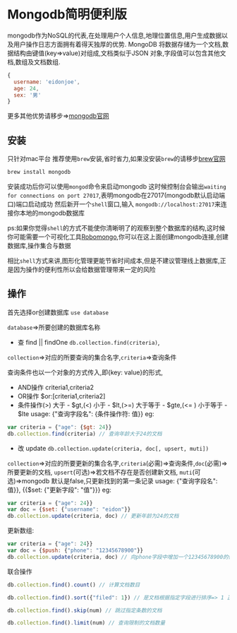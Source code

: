 # Mongodb简明便利版

mongodb作为NoSQL的代表,在处理用户个人信息,地理位置信息,用户生成数据以及用户操作日志方面拥有着得天独厚的优势.
MongoDB 将数据存储为一个文档,数据结构由键值(key=>value)对组成,文档类似于JSON 对象,字段值可以包含其他文档,数组及文档数组.
```javascript
{
  username: 'eidonjoe',
  age: 24,
  sex: '男'
}
```
更多其他优势请移步=>[mongodb官网](https://www.mongodb.com/)

## 安装
只针对mac平台
推荐使用`brew`安装,省时省力,如果没安装`brew`的请移步[brew官网](http://brew.sh/)
```javascript
brew install mongodb
```
安装成功后你可以使用`mongod`命令来启动mongodb 
这时候控制台会输出`waiting for connections on port 27017`,表明mongodb在27017(mongodb默认启动端口)端口启动成功
然后新开一个`shell`窗口,输入 `mongodb://localhost:27017`来连接你本地的mongodb数据库

ps:如果你觉得`shell`的方式不能使你清晰明了的观察到整个数据库的结构,这时候你可能需要一个可视化工具[Robomongo](https://robomongo.org),你可以在这上面创建mongodb连接,创建数据库,操作集合与数据

相比`shell`方式来讲,图形化管理更能节省时间成本,但是不建议管理线上数据库,正是因为操作的便利性所以会给数据管理带来一定的风险

## 操作
首先选择or创建数据库 `use database`

`database`=>所要创建的数据库名称
* 查 find || findOne `db.collection.find(criteria)`,

`collection`=>对应的所要查询的集合名字,`criteria`=>查询条件

查询条件也以一个对象的方式传入,即{key: value}的形式,
* AND操作 criteria1,criteria2
* OR操作 $or:[criteria1,criteria2]
* 条件操作(>) 大于 - $gt,(<) 小于 - $lt,(>=) 大于等于 - $gte,(<= ) 小于等于 - $lte
usage:
{"查询字段名": {条件操作符: 值}}
eg:
```javascript
var criteria = {"age": {$gt: 24}} 
db.collection.find(criteria) // 查询年龄大于24的文档
```
* 改 update `db.collection.update(criteria, doc[, upsert, muti])`

`collection`=>对应的所要更新的集合名字,`criteria`(必需)=>查询条件,`doc`(必需)=>所要更新的文档, 
`upsert`(可选<boolen>)=>若文档不存在是否创建新文档, `muti`(可选<boolen>)=>mongodb 默认是false,只更新找到的第一条记录
usage:
{"查询字段名": 值}}, {{$set: {"更新字段": "值"}}}
eg: 
```javascript
var criteria = {"age": 24}} 
var doc = {$set: {"username": "eidon"}}
db.collection.update(criteria, doc) // 更新年龄为24的文档
```
更新数组:
```javascript
var criteria = {"age": 24}} 
var doc = {$push: {"phone": "12345678900"}}
db.collection.update(criteria, doc) // 向phone字段中增加一个12345678900的值,若不存在phone字段将创建该字段且该字段为数组
```

联合操作

```javascript
db.collection.find().count() // 计算文档数目 
```
```javascript 
db.collection.find().sort({"filed": 1}) // 是文档根据指定字段进行排序=> 1 正序 -1 倒序 
```
```javascript 
db.collection.find().skip(num) // 跳过指定条数的文档 
```
```javascript
db.collection.find().limit(num) // 查询限制的文档数量 
```
